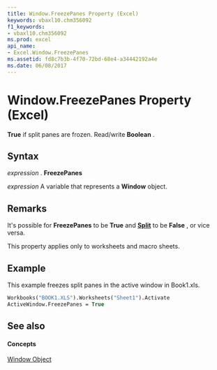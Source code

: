 ```yaml
---
title: Window.FreezePanes Property (Excel)
keywords: vbaxl10.chm356092
f1_keywords:
- vbaxl10.chm356092
ms.prod: excel
api_name:
- Excel.Window.FreezePanes
ms.assetid: fd8c7b3b-4f70-72bd-68e4-a34442192a4e
ms.date: 06/08/2017
---
```



# Window.FreezePanes Property (Excel)

 **True** if split panes are frozen. Read/write **Boolean** .


## Syntax

 _expression_ . **FreezePanes**

 _expression_ A variable that represents a **Window** object.


## Remarks

It's possible for  **FreezePanes** to be **True** and **[Split](Excel.Window.Split.md)** to be **False** , or vice versa.

This property applies only to worksheets and macro sheets.


## Example

This example freezes split panes in the active window in Book1.xls.


```vb
Workbooks("BOOK1.XLS").Worksheets("Sheet1").Activate 
ActiveWindow.FreezePanes = True
```


## See also


#### Concepts


[Window Object](Excel.Window.md)

